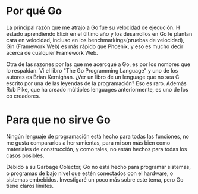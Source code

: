 # Por qué Go

La principal razón que me atrajo a Go fue su velocidad de ejecución. H estado aprendiendo Elixir en 
el último año y los desarrollos en Go le plantan cara en velocidad, incluso en los benchmarkings(pruebas de velocidad), Gin (Framework Web) es más rápido que Phoenix, y eso es mucho decir acerca de cualquier Framework Web.

Otra de las razones por las que me acercqué a Go, es por los nombres que lo respaldan. Vi el libro "The Go Programming Language" y uno de los autores es Brian Kernighan. ¿Ver un libro de un lenguage que no sea C escrito por una de las leyendas de la programación? Eso es raro. Además Rob Pike, que ha creado múltiples lenguages anteriormente, es uno de los co creadores.

# Para que no sirve Go

Ningún lenguaje de programación está hecho para todas las funciones, no me gusta compararlos a herramientas, para mi son más bien como materiales de construcción, y como tales, no están hechos para todas los casos posibles.

Debido a su Garbage Colector, Go no está hecho para programar sistemas, o programas de bajo nivel que estén conectados con el hardware, o sistemas embebidos. Investigaré un poco más sobre este tema, pero Go tiene claros límites.
